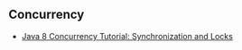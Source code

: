 ## Concurrency

- [Java 8 Concurrency Tutorial: Synchronization and Locks](https://winterbe.com/posts/2015/04/30/java8-concurrency-tutorial-synchronized-locks-examples/)